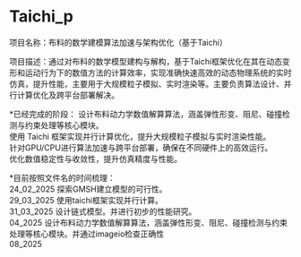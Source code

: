 # Taichi_p
 
项目名称：布料的数学建模算法加速与架构优化（基于Taichi）  

项目描述：通过对布料的数学模型建构与解构，基于Taichi框架优化在其在动态变形和运动行为下的数值方法的计算效率，实现准确快速高效的动态物理系统的实时仿真，提升性能，主要用于大规模粒子模拟、实时渲染等。主要负责算法设计、并行计算优化及跨平台部署解决。  

*已经完成的阶段：
设计布料动力学数值解算算法，涵盖弹性形变、阻尼、碰撞检测与约束处理等核心模块。  
使用 Taichi 框架实现并行计算优化，提升大规模粒子模拟与实时渲染性能。  
针对GPU/CPU进行算法加速与跨平台部署，确保在不同硬件上的高效运行。  
优化数值稳定性与收敛性，提升仿真精度与性能。  

*目前按照文件名的时间梳理：  
24_02_2025 探索GMSH建立模型的可行性。  
29_03_2025 使用taichi框架实现并行计算。  
31_03_2025 设计链式模型。并进行初步的性能研究。  
04_2025 设计布料动力学数值解算算法，涵盖弹性形变、阻尼、碰撞检测与约束处理等核心模块。并通过imageio检查正确性  
08_2025 
